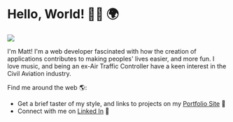 # Hello, World! 👋🏼 🌍

<img src="https://media.giphy.com/media/vhneaJCHwmmIg/giphy.gif">

I'm Matt! I'm a web developer fascinated with how the creation of applications contributes to making peoples' lives easier, and more fun.
I love music, and being an ex-Air Traffic Controller have a keen interest in the Civil Aviation industry.

Find me around the web 🌎:
- Get a brief taster of my style, and links to projects on my <a href="https://www.mattsdev.com">Portfolio Site</a> 📂
- Connect with me on <a href="https://www.linkedin.com/in/mattsdev/">Linked In</a> 👬
